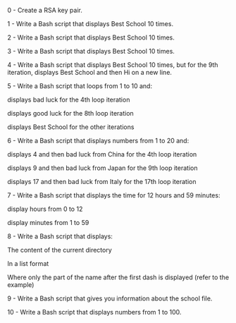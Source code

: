 0 - Create a RSA key pair.

1 - Write a Bash script that displays Best School 10 times.

2 - Write a Bash script that displays Best School 10 times.

3 - Write a Bash script that displays Best School 10 times.

4 - Write a Bash script that displays Best School 10 times, but for the 9th iteration, displays Best School and then Hi on a new line.

5 - Write a Bash script that loops from 1 to 10 and:

displays bad luck for the 4th loop iteration

displays good luck for the 8th loop iteration

displays Best School for the other iterations

6 - Write a Bash script that displays numbers from 1 to 20 and:

displays 4 and then bad luck from China for the 4th loop iteration

displays 9 and then bad luck from Japan for the 9th loop iteration

displays 17 and then bad luck from Italy for the 17th loop iteration

7 - Write a Bash script that displays the time for 12 hours and 59 minutes:

display hours from 0 to 12

display minutes from 1 to 59

8 - Write a Bash script that displays:

The content of the current directory

In a list format

Where only the part of the name after the first dash is displayed (refer to the example)

9 - Write a Bash script that gives you information about the school file.

10 - Write a Bash script that displays numbers from 1 to 100.
